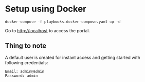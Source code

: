 # Setup using Docker
```
docker-compose -f playbooks.docker-compose.yaml up -d
```

Go to [http://localhost](http://localhost:80) to access the portal. 

## Thing to note
A default user is created for instant access and getting started with following credentials:
```
Email: admin@admin
Password: admin
```